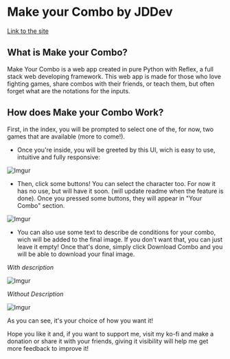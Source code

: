 # Make your Combo by JDDev

[Link to the site](makeyourcombo.reflex.run)

## What is Make your Combo?

Make Your Combo is a web app created in pure Python with Reflex, a full stack web developing framework.
This web app is made for those who love fighting games, share combos with their friends, or teach them, but often forget what are the notations for the inputs.

## How does Make your Combo Work?

First, in the index, you will be prompted to select one of the, for now, two games that are available (more to come!).

- Once you're inside, you will be greeted by this UI, wich is easy to use, intuitive and fully responsive:

![Imgur](https://i.imgur.com/cKuTov4.png)

- Then, click some buttons! You can select the character too. For now it has no use, but will have it soon. (will update readme when the feature is done). Once you pressed some buttons, they will appear in "Your Combo" section.

![Imgur](https://i.imgur.com/hVTT3Z1.png)

- You can also use some text to describe de conditions for your combo, wich will be added to the final image. If you don't want that, you can just leave it empty! Once that's done, simply click Download Combo and you will be able to download your final image.

*With description*

![Imgur](https://i.imgur.com/m8vvHYn.png)

*Without Description*

![Imgur](https://i.imgur.com/pwOKLmL.png)

As you can see, it's your choice of how you want it!

Hope you like it and, if you want to support me, visit my ko-fi and make a donation or share it with your friends, giving it visibility will help me get more feedback to improve it!
